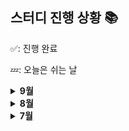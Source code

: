 ## 스터디 진행 상황 📚

✅: 진행 완료

💤: 오늘은 쉬는 날

<details>

<summary><strong>9월</strong></summary>

**9월 5일 ~ 9월 11일**

| 월  | 화  | 수  | 목  | 금  | 토  | 일  |
| :-: | :-: | :-: | :-: | :-: | :-: | :-: |
| 💤  | 💤  | ✅  | ✅  | 💤  | ✅  |     |

</details>

<details>

<summary><strong>8월</strong></summary>

**8월 8일 ~ 8월 14일**

| 월  | 화  | 수  | 목  | 금  | 토  | 일  |
| :-: | :-: | :-: | :-: | :-: | :-: | :-: |
| 💤  | 💤  | 💤  | ✅  | ✅  | 💤  | ✅  |

**8월 15일 ~ 8월 21일**

| 월  | 화  | 수  | 목  | 금  | 토  | 일  |
| :-: | :-: | :-: | :-: | :-: | :-: | :-: |
| 💤  | ✅  | 💤  | ✅  | 💤  | ✅  | ✅  |

**8월 22일 ~ 8월 28일**

| 월  | 화  | 수  | 목  | 금  | 토  | 일  |
| :-: | :-: | :-: | :-: | :-: | :-: | :-: |
| 💤  | ✅  | ✅  | 💤  | ✅  | ✅  | 💤  |

**8월 29일 ~ 9월 4일**

| 월  | 화  | 수  | 목  | 금  | 토  | 일  |
| :-: | :-: | :-: | :-: | :-: | :-: | :-: |
| 💤  | ✅  | 💤  | 💤  | ✅  | 💤  | 💤  |

</details>

<details>

<summary><strong>7월</strong></summary>

**7월 25일 ~ 7월 31일**

| 월  | 화  | 수  | 목  | 금  | 토  | 일  |
| :-: | :-: | :-: | :-: | :-: | :-: | :-: |
| 💤  | ✅  | ✅  | ✅  | ✅  | 💤  | 💤  |

</details>

